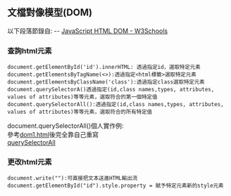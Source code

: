 ## 文檔對像模型(DOM)
以下段落節錄自: -- [JavaScript HTML DOM - W3Schools](https://www.w3schools.com/js/js_htmldom_elements.asp) 
### 查詢html元素
``` 
document.getElementById('id').innerHTML: 透過指定id，選取特定元素  
document.getElementsByTagName(<>):透過指定<html標籤>選取特定元素  
document.getElementsByClassName('class'):透過指定class選取特定元素  
document.querySelectorA()透過指定(id,class names,types, attributes, values of attributes)等等元素，選取符合的第一個特定值  
document.querySelectorAll():透過指定(id,class names,types, attributes, values of attributes)等等元素，選取符合的所有特定值  
``` 
document.querySelectorAll()個人實作例:  
參考[dom1.html](https://github.com/ccccourse/wp/blob/master/code/05-js/dom/dom1.html)後完全靠自己重寫   
[querySelectorAll](https://07nick-kcin21.github.io/wp108b/homework/%E7%B6%B2%E9%A0%81%E8%A8%AD%E8%A8%88%E5%BF%83%E5%BE%97%E5%A0%B1%E5%91%8A/5.22/dom.html)   

### 更改html元素
``` 
document.write(""):可直接把文本送進HTML輸出流  
document.getElementById("id").style.property = 賦予特定元素新的style元素  
```  

